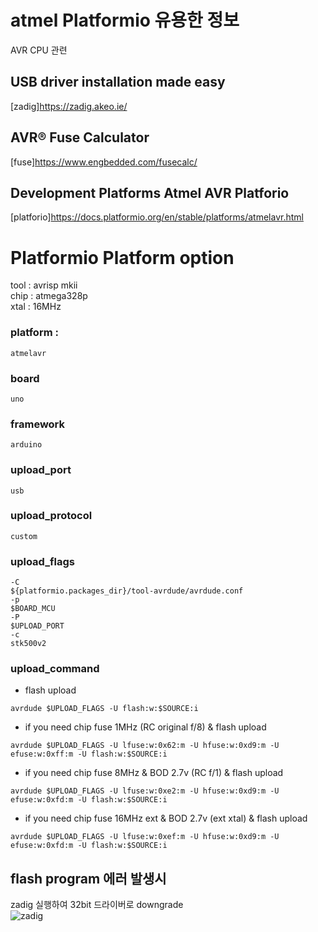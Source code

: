 # atmel Platformio 유용한 정보
AVR CPU 관련

## USB driver installation made easy
[zadig]https://zadig.akeo.ie/  

## AVR® Fuse Calculator
[fuse]https://www.engbedded.com/fusecalc/  

## Development Platforms Atmel AVR Platforio
[platforio]https://docs.platformio.org/en/stable/platforms/atmelavr.html  

# Platformio Platform option

tool : avrisp mkii  
chip : atmega328p  
xtal : 16MHz  

### platform : 
```
atmelavr
```

### board
```
uno
```

### framework
```
arduino
```

### upload_port
```
usb
```

### upload_protocol
```
custom
```

### upload_flags
```
-C
${platformio.packages_dir}/tool-avrdude/avrdude.conf
-p
$BOARD_MCU
-P
$UPLOAD_PORT
-c
stk500v2
```

### upload_command
* flash upload  
```
avrdude $UPLOAD_FLAGS -U flash:w:$SOURCE:i  
```

* if you need chip fuse 1MHz (RC original f/8)  & flash upload  
```
avrdude $UPLOAD_FLAGS -U lfuse:w:0x62:m -U hfuse:w:0xd9:m -U efuse:w:0xff:m -U flash:w:$SOURCE:i  
```

* if you need chip fuse 8MHz & BOD 2.7v (RC f/1)  & flash upload  
```
avrdude $UPLOAD_FLAGS -U lfuse:w:0xe2:m -U hfuse:w:0xd9:m -U efuse:w:0xfd:m -U flash:w:$SOURCE:i  
```

* if you need chip fuse 16MHz ext & BOD 2.7v (ext xtal)  & flash upload  
```
avrdude $UPLOAD_FLAGS -U lfuse:w:0xef:m -U hfuse:w:0xd9:m -U efuse:w:0xfd:m -U flash:w:$SOURCE:i  
```

## flash program 에러 발생시
zadig 실행하여 32bit 드라이버로 downgrade  
![zadig](https://github.com/copaland/atmel/assets/17757678/09a9958f-a8e8-43e2-aadb-a5a27cdbc6de)
